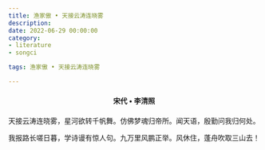 ```yaml
---
title: 渔家傲 • 天接云涛连晓雾
description:
date: 2022-06-29 00:00:00
category:
- literature
- songci

tags: 渔家傲 • 天接云涛连晓雾

---
```


<div id="poem-author">
    宋代 • 李清照
</div>
<div id="poem-body">
<p class="poem-paragraph">天接云涛连晓雾，星河欲转千帆舞。仿佛梦魂归帝所。闻天语，殷勤问我归何处。</p>
<p class="poem-paragraph">我报路长嗟日暮，学诗谩有惊人句。九万里风鹏正举。风休住，蓬舟吹取三山去！</p>

</div>

<style>

#poem-author {
    width: 100%;
    text-align: center;
    margin: 20px 0;
    font-weight: bold;
}
#poem-body {
    width: 100%;
    text-align: center;
}
.poem-paragraph {
    font-family: "仿宋"
}

</style>